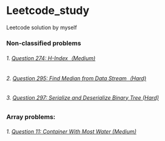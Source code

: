 # Leetcode_study
Leetcode solution by myself

### Non-classified problems
###### 1. [Question 274: H-Index（Medium)](https://github.com/JiananDing0/Leetcode_study/tree/master/Q274)
###### 2. [Question 295: Find Median from Data Stream（Hard)](https://github.com/JiananDing0/Leetcode_study/tree/master/Q295)
###### 3. [Question 297: Serialize and Deserialize Binary Tree (Hard)](https://github.com/JiananDing0/Leetcode_study/tree/master/Q297)

### Array problems:
###### 1. [Question 11: Container With Most Water (Medium)](https://github.com/JiananDing0/Leetcode_study/tree/master/Q11)
